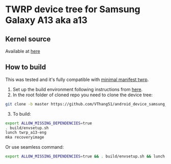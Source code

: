 # TWRP device tree for Samsung Galaxy A13 aka a13

## Kernel source 
Available at [here](https://github.com/VThang51/android_kernel_samsung_a13xx)

## How to build
This was tested and it's fully compatible with [minimal manifest twrp](https://github.com/minimal-manifest-twrp/platform_manifest_twrp_aosp).
1. Set up the build environment following instructions from [here](https://github.com/minimal-manifest-twrp/platform_manifest_twrp_aosp/blob/twrp-12.1/README.md#getting-started).
2. In the root folder of cloned repo you need to clone the device tree:
```bash
git clone -b master https://github.com/VThang51/android_device_samsung_a13.git device/samsung/a13
```
3. To build:
```bash
export ALLOW_MISSING_DEPENDENCIES=true
. build/envsetup.sh
lunch twrp_a13-eng
mka recoveryimage
```
Or use seamless command:
```bash
export ALLOW_MISSING_DEPENDENCIES=true && . build/envsetup.sh && lunch twrp_a13-eng && mka recoveryimage
```
